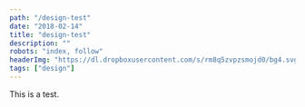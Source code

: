 ```yaml
---
path: "/design-test"
date: "2018-02-14"
title: "design-test"
description: ""
robots: "index, follow"
headerImg: "https://dl.dropboxusercontent.com/s/rm8q5zvpzsmojd0/bg4.svg?dl=1"
tags: ["design"]
---
```


This is a test.
